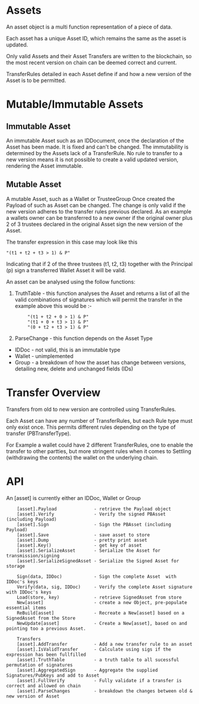 



# Assets

An asset object is a multi function representation of a piece of data.

Each asset has a unique  Asset ID, which remains the same as the asset is updated.

Only valid Assets and their Asset Transfers are written to the blockchain, so the most recent version on chain can be deemed correct and current.

TransferRules detailed in each Asset define if and how a new version of the Asset is to be permitted.


# Mutable/Immutable Assets

## Immutable Asset
An immutable Asset such as an IDDocument, once the declaration of the Asset has been made.
It is fixed and can't be changed. The immutability is determined by the Assets lack of a TransferRule.
No rule to transfer to a new version means it is not possible to create a valid updated version, rendering the Asset immutable.


## Mutable Asset
A mutable Asset, such as a Wallet or TrusteeGroup
Once created the Payload of such as Asset can be changed.
The change is only valid if the new version adheres to the transfer rules previous declared.
As an example a wallets owner can be transferred to a new owner if the original owner plus 2 of 3
trustees declared in the original Asset sign the new version of the Asset.

The transfer expression in this case may look like this 

```
"(t1 + t2 + t3 > 1) & P"
```

Indicating that if 2 of the three trustees (t1, t2, t3)  together with the Principal (p) sign a transferred Wallet Asset
it will be valid.

    
An asset can be analysed using the follow functions: 
1) TruthTable - this function analyses the Asset and returns a list of all the valid combinations of signatures which will permit the transfer
in the example above this would be :-

```
        "(t1 + t2 + 0 > 1) & P"
        "(t1 + 0 + t3 > 1) & P"
        "(0 + t2 + t3 > 1) & P"
```

2) ParseChange - this function depends on the Asset Type
* IDDoc  - not valid, this is an immutable type
* Wallet - unimplemented
* Group  - a breakdown of how the asset has change between versions, detailing new, delete and unchanged fields (IDs)


# Transfer Overview

Transfers from old to new version are controlled using TransferRules.

Each Asset can have any number of TransferRules, but each Rule type must only exist once.
This permits different rules depending on the type of transfer (PBTransferType).

For Example a wallet could have 2 different TransferRules, one to enable the transfer to 
other partties, but more stringent rules when it comes to Settling (withdrawing the contents)
the wallet on the underlying chain.

# API

An [asset] is currently either an IDDoc, Wallet or Group 


````
    [asset].Payload              - retrieve the Payload object 
    [asset].Verify               - Verify the signed PBAsset (including Payload)
    [asset].Sign                 - Sign the PBAsset (including Payload)
    [asset].Save                 - save asset to store
    [asset].Dump                 - pretty print asset
    [asset].Key()                - get key of asset
    [asset].SerializeAsset       - Serialize the Asset for transmission/signing
    [asset].SerializeSignedAsset - Serialize the Signed Asset for storage

    Sign(data, IDDoc)            - Sign the complete Asset  with IDDoc's keys
    Verify(data, sig, IDDoc)     - Verify the complete Asset signature with IDDoc's keys
    Load(store, key)             - retrieve SignedAsset from store
    New[asset]                   - create a new Object, pre-populate essential items
    ReBuild[asset]               - Recreate a New[asset] based on a SignedAsset from the Store
    NewUpdate[asset]             - Create a New[asset], based on and pointing too a previous Asset.
````

````
    Transfers
    [asset].AddTransfer          - Add a new transfer rule to an asset
    [asset].IsValidTransfer      - Calculate using sigs if the expression has been fullfilled
    [asset].TruthTable           - a truth table to all sucessful permutation of signatures
    [asset].AggregatedSign       - Aggregate the supplied Signatures/PubKeys and add to Asset
    [asset].FullVerify           - Fully validate if a transfer is correct and allowed on chain
    [asset].ParseChanges         - breakdown the changes between old & new version of Asset
````





